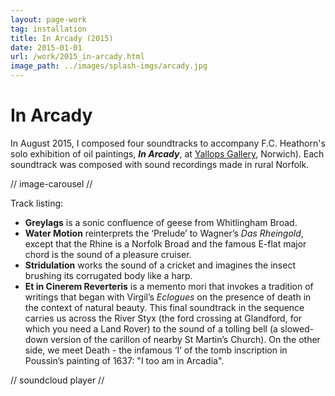 ```yaml
---
layout: page-work
tag: installation
title: In Arcady (2015)
date: 2015-01-01
url: /work/2015_in-arcady.html
image_path: ../images/splash-imgs/arcady.jpg
---
```

# In Arcady

In August 2015, I composed four soundtracks to accompany F.C. Heathorn's solo exhibition of oil paintings, _**In Arcady**_, at [Yallops Gallery](http://www.nunnsyard.co.uk), Norwich). Each soundtrack was composed with sound recordings made in rural Norfolk.

// image-carousel //

Track listing:

- **Greylags** is a sonic confluence of geese from Whitlingham Broad.
- **Water Motion** reinterprets the ‘Prelude’ to Wagner’s *Das Rheingold*, except that the Rhine is a Norfolk Broad and the famous E-flat major chord is the sound of a pleasure cruiser.
- **Stridulation** works the sound of a cricket and imagines the insect brushing its corrugated body like a harp.
- **Et in Cinerem Reverteris** is a memento mori that invokes a tradition of writings that began with Virgil’s *Eclogues* on the presence of death in the context of natural beauty. This final soundtrack in the sequence carries us across the River Styx (the ford crossing at Glandford, for which you need a Land Rover) to the sound of a tolling bell (a slowed-down version of the carillon of nearby St Martin’s Church). On the other side, we meet Death - the infamous ‘I’ of the tomb inscription in Poussin’s painting of 1637: "I too am in Arcadia".

// soundcloud player //
